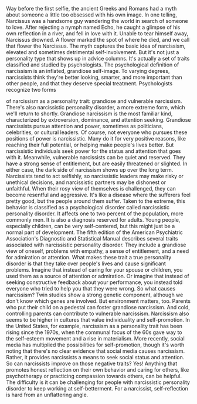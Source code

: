 
Way before the first selfie,
the ancient Greeks and Romans had a myth
about someone a little too obsessed 
with his own image.
In one telling,
Narcissus was a handsome guy wandering
the world in search of someone to love.
After rejecting a nymph named Echo,
he caught a glimpse 
of his own reflection in a river,
and fell in love with it.
Unable to tear himself away,
Narcissus drowned.
A flower marked the spot of where he died,
and we call that flower the Narcissus.
The myth captures 
the basic idea of narcissism,
elevated and sometimes 
detrimental self-involvement.
But it&#39;s not just a personality type
that shows up in advice columns.
It&#39;s actually a set of traits classified
and studied by psychologists.
The psychological definition of narcissism
is an inflated, grandiose self-image.
To varying degrees, narcissists think
they&#39;re better looking,
smarter,
and more important than other people,
and that they deserve special treatment.
Psychologists recognize two forms

of narcissism as a personality trait:
grandiose and vulnerable narcissism.
There&#39;s also narcissistic 
personality disorder,
a more extreme form,
which we&#39;ll return to shortly.
Grandiose narcissism 
is the most familiar kind,
characterized by extroversion,
dominance,
and attention seeking.
Grandiose narcissists pursue 
attention and power,
sometimes as politicians,
celebrities,
or cultural leaders.
Of course, not everyone who pursues
these positions of power is narcissistic.
Many do it for very positive reasons,
like reaching their full potential,
or helping make people&#39;s lives better.
But narcissistic individuals seek power
for the status 
and attention that goes with it.
Meanwhile, vulnerable narcissists
can be quiet and reserved.
They have a strong sense of entitlement,
but are easily threatened or slighted.
In either case, the dark side of
narcissism shows up over the long term.
Narcissists tend to act selfishly,
so narcissistic leaders may make risky
or unethical decisions,
and narcissistic partners may be dishonest
or unfaithful.
When their rosy view of themselves
is challenged,
they can become resentful and aggressive.
It&#39;s like a disease where the sufferers
feel pretty good,
but the people around them suffer.
Taken to the extreme,
this behavior is classified 
as a psychological disorder
called narcissistic personality disorder.
It affects one to two percent
of the population,
more commonly men.
It is also a diagnosis 
reserved for adults.
Young people, especially children,
can be very self-centered,
but this might just be a normal
part of development.
The fifth edition of the American
Psychiatric Association&#39;s
Diagnostic and Statistical Manual
describes several traits associated
with narcissistic personality disorder.
They include a grandiose view of oneself,
problems with empathy,
a sense of entitlement,
and a need for admiration or attention.
What makes these trait a true
personality disorder
is that they take over people&#39;s lives
and cause significant problems.
Imagine that instead of caring
for your spouse or children,
you used them as a source
of attention or admiration.
Or imagine that instead of seeking
constructive feedback 
about your performance,
you instead told everyone 
who tried to help you
that they were wrong.
So what causes narcissism?
Twin studies show 
a strong genetic component,
although we don&#39;t know 
which genes are involved.
But environment matters, too.
Parents who put their child
on a pedestal
can foster grandiose narcissism.
And cold, controlling parents
can contribute to vulnerable narcissism.
Narcissism also seems to be higher
in cultures that value individuality
and self-promotion.
In the United States, for example,
narcissism as a personality trait
has been rising since the 1970s,
when the communal focus of the 60s
gave way to the self-esteem movement
and a rise in materialism.
More recently, social media has multiplied
the possibilities for self-promotion,
though it&#39;s worth noting
that there&#39;s no clear evidence
that social media causes narcissism.
Rather, it provides narcissists a means
to seek social status and attention.
So can narcissists improve 
on those negative traits?
Yes!
Anything that promotes honest reflection
on their own behavior
and caring for others,
like psychotherapy or practicing 
compassion towards others, can be helpful.
The difficulty is it can be challenging
for people with 
narcissistic personality disorder
to keep working at self-betterment.
For a narcissist, self-reflection is hard
from an unflattering angle.
